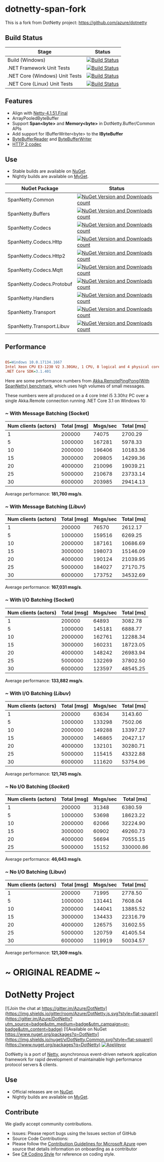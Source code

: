 # dotnetty-span-fork

This is a fork from DotNetty project: https://github.com/azure/dotnetty

## Build Status

| Stage                               	| Status                                                                                                                                                                                                                                                            	|
|-------------------------------------	|-------------------------------------------------------------------------------------------------------------------------------------------------------------------------------------------------------------------------------------------------------------------	|
| Build (Windows)                      	| [![Build Status](https://dev.azure.com/SpanNetty/SpanNetty/_apis/build/status/SpanNetty/pr-validation?branchName=future&jobName=Windows%20Build)](https://dev.azure.com/SpanNetty/SpanNetty/_build/latest?definitionId=2&branchName=future)	|
| .NET Framework Unit Tests           	| [![Build Status](https://dev.azure.com/SpanNetty/SpanNetty/_apis/build/status/SpanNetty/pr-validation?branchName=future&jobName=.NET%20Framework%20Unit%20Tests%20(Windows))](https://dev.azure.com/SpanNetty/SpanNetty/_build/latest?definitionId=2&branchName=future) |
| .NET Core (Windows) Unit Tests      	| [![Build Status](https://dev.azure.com/SpanNetty/SpanNetty/_apis/build/status/SpanNetty/pr-validation?branchName=future&jobName=.NET%20Core%20Unit%20Tests%20(Windows))](https://dev.azure.com/SpanNetty/SpanNetty/_build/latest?definitionId=2&branchName=future) |
| .NET Core (Linux) Unit Tests        	| [![Build Status](https://dev.azure.com/SpanNetty/SpanNetty/_apis/build/status/SpanNetty/pr-validation?branchName=future&jobName=.NET%20Core%20Unit%20Tests%20(Linux))](https://dev.azure.com/SpanNetty/SpanNetty/_build/latest?definitionId=2&branchName=future) |

## Features
  - Align with [Netty-4.1.51.Final](https://github.com/netty/netty/tree/netty-4.1.51.Final)
  - ArrayPooledByteBuffer
  - Support **Span&#60;byte&#62;** and **Memory&#60;byte&#62;** in DotNetty.Buffer/Common APIs
  - Add support for IBufferWriter&#60;byte&#62; to the **IByteBuffer**
  - [ByteBufferReader](https://github.com/cuteant/dotnetty-span-fork/tree/future/src/DotNetty.Buffers/Reader) and [ByteBufferWriter](https://github.com/cuteant/dotnetty-span-fork/tree/future/src/DotNetty.Buffers/Writer)
  - [HTTP 2 codec](https://github.com/cuteant/dotnetty-span-fork/tree/future/src/DotNetty.Codecs.Http2)

## Use

* Stable builds are available on [NuGet](https://www.nuget.org/packages?q=spannetty).
* Nightly builds are available on [MyGet](https://www.myget.org/F/cuteant/api/v2).


|NuGet Package|Status|
|------|-------------|
|SpanNetty.Common|[![NuGet Version and Downloads count](https://buildstats.info/nuget/SpanNetty.Common)](https://www.nuget.org/packages/SpanNetty.Common/)|
|SpanNetty.Buffers|[![NuGet Version and Downloads count](https://buildstats.info/nuget/SpanNetty.Buffers)](https://www.nuget.org/packages/SpanNetty.Buffers/)|
|SpanNetty.Codecs|[![NuGet Version and Downloads count](https://buildstats.info/nuget/SpanNetty.Codecs)](https://www.nuget.org/packages/SpanNetty.Codecs/)|
|SpanNetty.Codecs.Http|[![NuGet Version and Downloads count](https://buildstats.info/nuget/SpanNetty.Codecs.Http)](https://www.nuget.org/packages/SpanNetty.Codecs.Http/)|
|SpanNetty.Codecs.Http2|[![NuGet Version and Downloads count](https://buildstats.info/nuget/SpanNetty.Codecs.Http2)](https://www.nuget.org/packages/SpanNetty.Codecs.Http2/)|
|SpanNetty.Codecs.Mqtt|[![NuGet Version and Downloads count](https://buildstats.info/nuget/SpanNetty.Codecs.Mqtt)](https://www.nuget.org/packages/SpanNetty.Codecs.Mqtt/)|
|SpanNetty.Codecs.Protobuf|[![NuGet Version and Downloads count](https://buildstats.info/nuget/SpanNetty.Codecs.Protobuf)](https://www.nuget.org/packages/SpanNetty.Codecs.Protobuf/)|
|SpanNetty.Handlers|[![NuGet Version and Downloads count](https://buildstats.info/nuget/SpanNetty.Handlers)](https://www.nuget.org/packages/SpanNetty.Handlers/)|
|SpanNetty.Transport|[![NuGet Version and Downloads count](https://buildstats.info/nuget/SpanNetty.Transport)](https://www.nuget.org/packages/SpanNetty.Transport/)|
|SpanNetty.Transport.Libuv|[![NuGet Version and Downloads count](https://buildstats.info/nuget/SpanNetty.Transport.Libuv)](https://www.nuget.org/packages/SpanNetty.Transport.Libuv/)|

## Performance

``` ini

OS=Windows 10.0.17134.1667
Intel Xeon CPU E3-1230 V2 3.30GHz, 1 CPU, 8 logical and 4 physical cores
.NET Core SDK=3.1.401

```

Here are some performance numbers from [Akka.RemotePingPong(With SpanNetty) benchmark](https://github.com/cuteant/akka.net/tree/future/benchmark/RemotePingPong), which uses high volumes of small messages. 

These numbers were all produced on a 4 core Intel i5 3.30hz PC over a single Akka.Remote connection running .NET Core 3.1 on Windows 10:

### ~ With Message Batching (**Socket**)

| Num clients (actors) | Total [msg] | Msgs/sec | Total [ms] |
|----------------------|-------------|----------|------------|
| 1                    | 200000      | 74075    | 2700.29    |
| 5                    | 1000000     | 167281   | 5978.33    |
| 10                   | 2000000     | 196406   | 10183.36   |
| 15                   | 3000000     | 209805   | 14299.36   |
| 20                   | 4000000     | 210096   | 19039.21   |
| 25                   | 5000000     | 210678   | 23733.14   |
| 30                   | 6000000     | 203985   | 29414.13   |

Average performance: **181,760 msg/s**.

### ~ With Message Batching (_Libuv_)

| Num clients (actors) | Total [msg] | Msgs/sec | Total [ms] |
|----------------------|-------------|----------|------------|
| 1                    | 200000      | 76570    | 2612.17    |
| 5                    | 1000000     | 159516   | 6269.25    |
| 10                   | 2000000     | 187161   | 10686.69   |
| 15                   | 3000000     | 198073   | 15146.09   |
| 20                   | 4000000     | 190124   | 21039.95   |
| 25                   | 5000000     | 184027   | 27170.75   |
| 30                   | 6000000     | 173752   | 34532.69   |

Average performance: **167,031 msg/s**.

### ~ With I/O Batching (**Socket**)

| Num clients (actors) | Total [msg] | Msgs/sec | Total [ms] |
|----------------------|-------------|----------|------------|
| 1                    | 200000      | 64893    | 3082.78    |
| 5                    | 1000000     | 145181   | 6888.77    |
| 10                   | 2000000     | 162761   | 12288.34   |
| 15                   | 3000000     | 160231   | 18723.05   |
| 20                   | 4000000     | 148242   | 26983.94   |
| 25                   | 5000000     | 132269   | 37802.50   |
| 30                   | 6000000     | 123597   | 48545.25   |

Average performance: **133,882 msg/s**.

### ~ With I/O Batching (_Libuv_)

| Num clients (actors) | Total [msg] | Msgs/sec | Total [ms] |
|----------------------|-------------|----------|------------|
| 1                    | 200000      | 63634    | 3143.60    |
| 5                    | 1000000     | 133298   | 7502.06    |
| 10                   | 2000000     | 149288   | 13397.27   |
| 15                   | 3000000     | 146865   | 20427.17   |
| 20                   | 4000000     | 132101   | 30280.71   |
| 25                   | 5000000     | 115415   | 43322.88   |
| 30                   | 6000000     | 111620   | 53754.96   |

Average performance: **121,745 msg/s**.

### ~ No I/O Batching (_Socket_)

| Num clients (actors) | Total [msg] | Msgs/sec | Total [ms] |
|----------------------|-------------|----------|------------|
| 1                    | 200000      | 31348    | 6380.59    |
| 5                    | 1000000     | 53698    | 18623.22   |
| 10                   | 2000000     | 62066    | 32224.90   |
| 15                   | 3000000     | 60902    | 49260.73   |
| 20                   | 4000000     | 56694    | 70555.15   |
| 25                   | 5000000     | 15152    | 330000.86  |

Average performance: **46,643 msg/s**.

### ~ No I/O Batching (**Libuv**)

| Num clients (actors) | Total [msg] | Msgs/sec | Total [ms] |
|----------------------|-------------|----------|------------|
| 1                    | 200000      | 71995    | 2778.50    |
| 5                    | 1000000     | 131441   | 7608.04    |
| 10                   | 2000000     | 144041   | 13885.52   |
| 15                   | 3000000     | 134433   | 22316.79   |
| 20                   | 4000000     | 126575   | 31602.55   |
| 25                   | 5000000     | 120759   | 41405.54   |
| 30                   | 6000000     | 119919   | 50034.57   |

Average performance: **121,309 msg/s**.

# ~ ORIGINAL README ~

# DotNetty Project

[![Join the chat at https://gitter.im/Azure/DotNetty](https://img.shields.io/gitter/room/Azure/DotNetty.js.svg?style=flat-square)](https://gitter.im/Azure/DotNetty?utm_source=badge&utm_medium=badge&utm_campaign=pr-badge&utm_content=badge)
[![Available on NuGet https://www.nuget.org/packages?q=DotNetty](https://img.shields.io/nuget/v/DotNetty.Common.svg?style=flat-square)](https://www.nuget.org/packages?q=DotNetty)
[![AppVeyor](https://img.shields.io/appveyor/ci/nayato/dotnetty.svg?label=appveyor&style=flat-square)](https://ci.appveyor.com/project/nayato/dotnetty)

DotNetty is a port of [Netty](https://github.com/netty/netty), asynchronous event-driven network application framework for rapid development of maintainable high performance protocol servers & clients.

## Use

* Official releases are on [NuGet](https://www.nuget.org/packages?q=DotNetty).
* Nightly builds are available on [MyGet](https://www.myget.org/F/dotnetty/api/v2/).

## Contribute

We gladly accept community contributions.

* Issues: Please report bugs using the Issues section of GitHub
* Source Code Contributions:
 * Please follow the [Contribution Guidelines for Microsoft Azure](http://azure.github.io/guidelines.html) open source that details information on onboarding as a contributor
 * See [C# Coding Style](https://github.com/Azure/DotNetty/wiki/C%23-Coding-Style) for reference on coding style.
